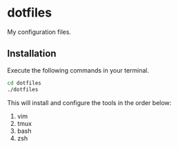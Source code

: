 dotfiles
======
My configuration files.

Installation
------
Execute the following commands in your terminal.
```bash
cd dotfiles
./dotfiles
```
This will install and configure the tools in the order below:
1. vim
2. tmux
3. bash
4. zsh
